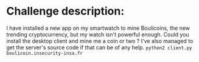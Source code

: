 # Challenge description:

I have installed a new app on my smartwatch to mine Boulicoins, the new trending cryptocurrency, but my watch isn't powerful enough.
Could you install the desktop client and mine me a coin or two ? I've also managed to get the server's source code if that can be of any help.
`python2 client.py boulicoin.insecurity-insa.fr` 
